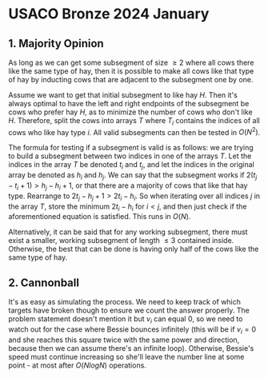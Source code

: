 # USACO Bronze 2024 January

## 1. Majority Opinion
As long as we can get some subsegment of size $\ge{2}$ where all cows there like the same type of hay, then it is possible to make all cows like that type of hay by inducting cows that are adjacent to the subsegment one by one. 

Assume we want to get that initial subsegment to like hay $H$. Then it's always optimal to have the left and right endpoints of the subsegment be cows who prefer hay $H$, as to minimize the number of cows who don't like $H$. Therefore, split the cows into arrays $T$ where $T_i$ contains the indices of all cows who like hay type $i$. All valid subsegments can then be tested in $O(N^2)$.

The formula for testing if a subsegment is valid is as follows: we are trying to build a subsegment between two indices in one of the arrays $T$. Let the indices in the array $T$ be denoted $t_i$ and $t_j$, and let the indices in the original array be denoted as $h_i$ and $h_j$. We can say that the subsegment works if $2(t_j-t_i+1)>h_j-h_i+1$, or that there are a majority of cows that like that hay type. Rearrange to $2t_j-h_j+1>2t_i-h_i$. So when iterating over all indices $j$ in the array $T$, store the minimum $2t_i-h_i$ for $i<j$, and then just check if the aforementioned equation is satisfied. This runs in $O(N)$.

Alternatively, it can be said that for any working subsegment, there must exist a smaller, working subsegment of length $\le{3}$ contained inside. Otherwise, the best that can be done is having only half of the cows like the same type of hay. 

## 2. Cannonball
It's as easy as simulating the process. We need to keep track of which targets have broken though to ensure we count the answer properly. The problem statement doesn't mention it but $v_i$ can equal $0$, so we need to watch out for the case where Bessie bounces infinitely (this will be if $v_i=0$ and she reaches this square twice with the same power and direction, because then we can assume there's an infinite loop). Otherwise, Bessie's speed must continue increasing so she'll leave the number line at some point - at most after $O(NlogN)$ operations. 